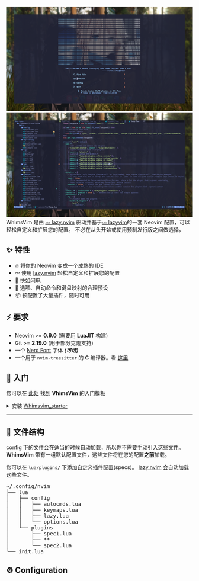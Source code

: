 ![image](https://github.com/xiaoCRQ/WhimsVim/blob/main/introduce/img/dashboard.png)
![image](https://github.com/xiaoCRQ/WhimsVim/blob/main/introduce/img/interface.png)
WhimsVim 是由 [💤 lazy.nvim](https://github.com/folke/lazy.nvim) 驱动并基于[💤 lazyvim](https://github.com/LazyVim/LazyVim)的一套 Neovim 配置，可以轻松自定义和扩展您的配置。
不必在从头开始或使用预制发行版之间做选择，

## ✨ 特性

- 🔥 将你的 Neovim 变成一个成熟的 IDE
- 💤 使用 [lazy.nvim](https://github.com/folke/lazy.nvim) 轻松自定义和扩展您的配置
- 🚀 快如闪电
- 🧹 选项、自动命令和键盘映射的合理预设
- 📦 预配置了大量插件，随时可用

## ⚡️ 要求

- Neovim >= **0.9.0** (需要用 **LuaJIT** 构建)
- Git >= **2.19.0** (用于部分克隆支持)
- 一个 [Nerd Font](https://www.nerdfonts.com/) 字体 **_(可选)_**
- 一个用于 `nvim-treesitter` 的 **C** 编译器。看 [这里](https://github.com/nvim-treesitter/nvim-treesitter#requirements)

## 🚀 入门

您可以在 [此处](https://github.com/xiaoCRQ/WhimsVim_starter) 找到 **VhimsVim** 的入门模板

<details><summary> 安装 <a href="https://github.com/xiaoCRQ/WhimsVim_starter">Whimsvim_starter</a></summary>

- 克隆 [WhimsVim_starter](https://github.com/xiaoCRQ/WhimsVim_starter)

  ```sh
  git clone https://github.com/xiaoCRQ/WhimsVim_starter $env:LOCALAPPDATA\nvim
  ```

- 删除 `.git` 文件夹，以便稍后将其添加到您自己的存储库

  ```sh
  Remove-Item $env:LOCALAPPDATA\nvim\.git -Recurse -Force
  ```

- 启动 Neovim!

  ```sh
  nvim
  ```

</details>

---

## 📂 文件结构

config 下的文件会在适当的时候自动加载，所以你不需要手动引入这些文件。
**WhimsVim** 带有一组默认配置文件，这些文件将在您的配置**之前**加载。

您可以在 `lua/plugins/` 下添加自定义插件配置(specs)。
[lazy.nvim](https://github.com/folke/lazy.nvim) 会自动加载这些文件。

<pre>
~/.config/nvim
├── lua
│   ├── config
│   │   ├── autocmds.lua
│   │   ├── keymaps.lua
│   │   ├── lazy.lua
│   │   └── options.lua
│   └── plugins
│       ├── spec1.lua
│       ├── **
│       └── spec2.lua
└── init.lua
</pre>

## ⚙️ Configuration
